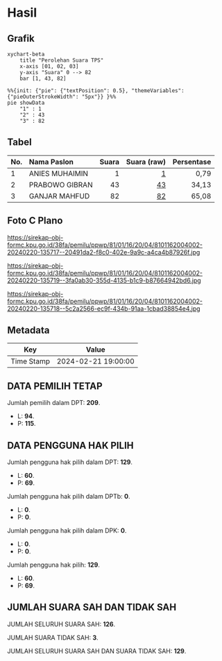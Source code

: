 # Hasil

## Grafik

```mermaid
xychart-beta
    title "Perolehan Suara TPS"
    x-axis [01, 02, 03]
    y-axis "Suara" 0 --> 82
    bar [1, 43, 82]
```

```mermaid
%%{init: {"pie": {"textPosition": 0.5}, "themeVariables": {"pieOuterStrokeWidth": "5px"}} }%%
pie showData
    "1" : 1
    "2" : 43
    "3" : 82
```

## Tabel

| No. | Nama Paslon    | Suara | Suara (raw) | Persentase |
|:--- |:-------------- | -----:| -----------:| ----------:|
| 1   | ANIES MUHAIMIN | 1     | [1][p-1]    | 0,79       |
| 2   | PRABOWO GIBRAN | 43    | [43][p-2]   | 34,13      |
| 3   | GANJAR MAHFUD  | 82    | [82][p-3]   | 65,08      |


[p-1]: https://github.com/gigit-pemilu/pemilu-2024-81-maluku/blob/main/pilpres/hitung-suara/sub/81-maluku/sub/01-maluku-tengah/sub/16-nusa-laut/sub/2004-akoon/sub/002-tps/sub/paslon-1.txt
[p-2]: https://github.com/gigit-pemilu/pemilu-2024-81-maluku/blob/main/pilpres/hitung-suara/sub/81-maluku/sub/01-maluku-tengah/sub/16-nusa-laut/sub/2004-akoon/sub/002-tps/sub/paslon-2.txt
[p-3]: https://github.com/gigit-pemilu/pemilu-2024-81-maluku/blob/main/pilpres/hitung-suara/sub/81-maluku/sub/01-maluku-tengah/sub/16-nusa-laut/sub/2004-akoon/sub/002-tps/sub/paslon-3.txt

## Foto C Plano

https://sirekap-obj-formc.kpu.go.id/38fa/pemilu/ppwp/81/01/16/20/04/8101162004002-20240220-135717--20491da2-f8c0-402e-9a9c-a4ca4b87926f.jpg

https://sirekap-obj-formc.kpu.go.id/38fa/pemilu/ppwp/81/01/16/20/04/8101162004002-20240220-135719--3fa0ab30-355d-4135-b1c9-b87664942bd6.jpg

https://sirekap-obj-formc.kpu.go.id/38fa/pemilu/ppwp/81/01/16/20/04/8101162004002-20240220-135718--5c2a2566-ec9f-434b-91aa-1cbad38854e4.jpg


## Metadata

| Key        | Value               |
| ---------- | ------------------- |
| Time Stamp | 2024-02-21 19:00:00 |


## DATA PEMILIH TETAP

Jumlah pemilih dalam DPT: **209**.
 * L: **94**.
 * P: **115**.

## DATA PENGGUNA HAK PILIH

Jumlah pengguna hak pilih dalam DPT: **129**.
 * L: **60**.
 * P: **69**.

Jumlah pengguna hak pilih dalam DPTb: **0**.
 * L: **0**.
 * P: **0**.

Jumlah pengguna hak pilih dalam DPK: **0**.
 * L: **0**.
 * P: **0**.

Jumlah pengguna hak pilih: **129**.
 * L: **60**.
 * P: **69**.

## JUMLAH SUARA SAH DAN TIDAK SAH

JUMLAH SELURUH SUARA SAH: **126**.

JUMLAH SUARA TIDAK SAH: **3**.

JUMLAH SELURUH SUARA SAH DAN SUARA TIDAK SAH: **129**.


